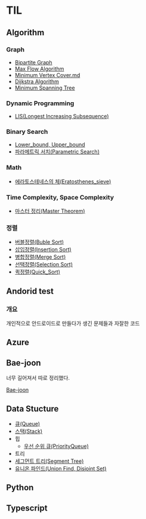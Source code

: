 # TIL

## Algorithm

### Graph

- [Bipartite Graph](https://github.com/Alphanewbie/TIL/blob/master/Algorithm/Graph/Bipartite_Graph/Bipartite_Graph.md)
- [Max Flow Algorithm](https://github.com/Alphanewbie/TIL/blob/master/Algorithm/Graph/Max_Flow_Algorithm/Max_Flow_Algorithm.md)
- [Minimum Vertex Cover.md](https://github.com/Alphanewbie/TIL/blob/master/Algorithm/Graph/Minimum_Vertex_Cover/Minimum_Vertex_Cover.md)
- [Dijkstra Algorithm](https://github.com/Alphanewbie/TIL/blob/master/Algorithm/Graph/Shortest_Path_Problem/Dijkstra_Algorithm/Dijkstra_Algorithm.md)
- [Minimum Spanning Tree](https://github.com/Alphanewbie/TIL/blob/master/Algorithm/Graph/Spanning_Tree/Spanning_Tree.md)

### Dynamic Programming

- [LIS(Longest Increasing Subsequence)](https://github.com/Alphanewbie/TIL/blob/master/Algorithm/Dynamic_Programming/LIS(Longest_Increasing_Subsequence).md)

### Binary Search

- [Lower_bound, Upper_bound](https://github.com/Alphanewbie/TIL/blob/master/Algorithm/Binaray_Search/Lower_bound%2CUpper_bound.md)
- [파라메트릭 서치(Parametric Search)](https://github.com/Alphanewbie/TIL/blob/master/Algorithm/Binaray_Search/Parametric_Search.md)

### Math

- [에라토스테네스의 체(Eratosthenes_sieve)](https://github.com/Alphanewbie/TIL/blob/master/Algorithm/Math/Eratosthenes_sieve/Eratosthenes_sieve.md)

### Time Complexity, Space Complexity

- [마스터 정리(Master Theorem)](https://github.com/Alphanewbie/TIL/blob/master/Algorithm/Time_Complexity%2CSpace_Complexity/Master_Theorem/Master_Theorem.md)

### 정렬

- [버블정렬(Buble Sort)](https://github.com/Alphanewbie/TIL/blob/master/Algorithm/Sort/Bubble_Sort/Buble_Sort.md)
- [삽입정렬(Insertion Sort)](https://github.com/Alphanewbie/TIL/blob/master/Algorithm/Sort/Insertion_Sort/Insertion_Sort.md)
- [병합정렬(Merge Sort)](https://github.com/Alphanewbie/TIL/blob/master/Algorithm/Sort/Merge_Sort/Merge_Sort.md)
- [선택정렬(Selection Sort)](https://github.com/Alphanewbie/TIL/blob/master/Algorithm/Sort/Selection_Sort/Selection_Sort.md)
- [퀵정렬(Quick_Sort)](https://github.com/Alphanewbie/TIL/blob/master/Algorithm/Sort/Quick_Sort/Quick_Sort.md)

## Andorid test

### 개요

개인적으로 안드로이드로 만들다가  생긴 문제들과 자잘한 코드

## Azure



## Bae-joon

너무 길어져서 따로 정리했다.

[Bae-joon](https://github.com/Alphanewbie/TIL/tree/master/Bae-joon#bae-joon)

## Data Stucture

- [큐(Queue)](https://github.com/Alphanewbie/TIL/blob/master/Data_Stucture/Queue/Queue.md)
- [스택(Stack)](https://github.com/Alphanewbie/TIL/blob/master/Data_Stucture/Stack/Stack.md)
- 힙
  - [우선 순위 큐(PriorityQueue)](https://github.com/Alphanewbie/TIL/blob/master/Data_Stucture/PriorityQueue/PriorityQueue.md)
- 트리
- [세그먼트 트리(Segment Tree)](https://github.com/Alphanewbie/TIL/blob/master/Data_Stucture/Segment_Tree/Segment_Tree.md)
- [유니온 파인드(Union Find, Disjoint Set)](https://github.com/Alphanewbie/TIL/tree/master/Data_Stucture/Union_Find%2CDisjoint_Set)

## Python

## Typescript

